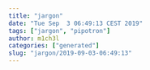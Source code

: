 ```yaml
---
title: "jargon"
date: "Tue Sep  3 06:49:13 CEST 2019"
tags: ["jargon", "pipotron"]
author: m1ch3l
categories: ["generated"]
slug: "jargon/2019-09-03-06:49:13"
---
```



